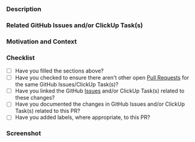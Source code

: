 <!---
Pull Request Template
- Please fill the sections below as described in the comments.
- This information simplifies collaboration and helps future readers.
- Reviewers should ask for this info to be filled when missing.
-->

<!---
PR Metadata
- Title: Provide a short summary of the PR changes.
- Assignees: Assign yourself and other direct collaborators.
- Type: Create the PR as a draft. Only set it to non-draft when it is ready to be reviewed.
- Reviewers: Only assign reviewers when the PR is ready to be reviewed.
- Labels: Only assign labels with high priority and important context. Default is label-less.
-->

### Description
<!--- Describe your changes in detail -->

### Related GitHub Issues and/or ClickUp Task(s)
<!--- This project only accepts pull requests related to open GitHub Issues or ClickUp task(s) -->
<!--- If suggesting a new feature or change, please discuss it in a GitHub issue or ClickUp task first -->
<!--- If fixing a bug, there should be a GitHub issue or ClickUp task describing it with steps to reproduce -->
<!--- Please link to the GitHub issue and/or ClickUp task here: -->

### Motivation and Context
<!--- Why is this change required? What problem does it solve? -->

### Checklist
<!--- Put an `x` in the boxes that apply. -->

- [ ] Have you filled the sections above?
- [ ] Have you checked to ensure there aren't other open [Pull Requests](../pulls) for the same GitHub Issues/ClickUp Task(s)?
- [ ] Have you linked the GitHub [Issues](../issues) and/or ClickUp Task(s) related to these changes?
- [ ] Have you documented the changes in GitHub Issues and/or ClickUp Task(s) related to this PR?
- [ ] Have you added labels, where appropriate, to this PR?

### Screenshot 
<!--- Include any relevant screenshot. -->
<!-- Don't upload confidential images. Images in GitHub Issues will be accessible from everyone outside DeepX-inc. -->
